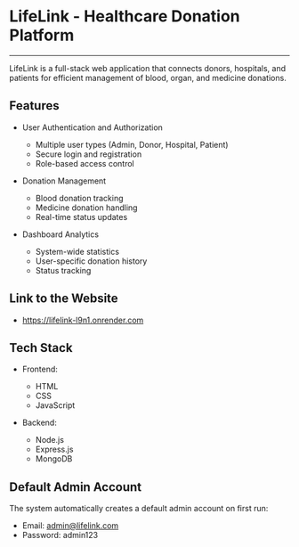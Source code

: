 # LifeLink - Healthcare Donation Platform
---

LifeLink is a full-stack web application that connects donors, hospitals, and patients for efficient management of blood, organ, and medicine donations.

## Features

- User Authentication and Authorization
  - Multiple user types (Admin, Donor, Hospital, Patient)
  - Secure login and registration
  - Role-based access control

- Donation Management
  - Blood donation tracking
  - Medicine donation handling
  - Real-time status updates

- Dashboard Analytics
  - System-wide statistics
  - User-specific donation history
  - Status tracking

## Link to the Website

- https://lifelink-l9n1.onrender.com

## Tech Stack

- Frontend:
  - HTML
  - CSS
  - JavaScript

- Backend:
  - Node.js
  - Express.js
  - MongoDB

## Default Admin Account

The system automatically creates a default admin account on first run:
- Email: admin@lifelink.com
- Password: admin123

